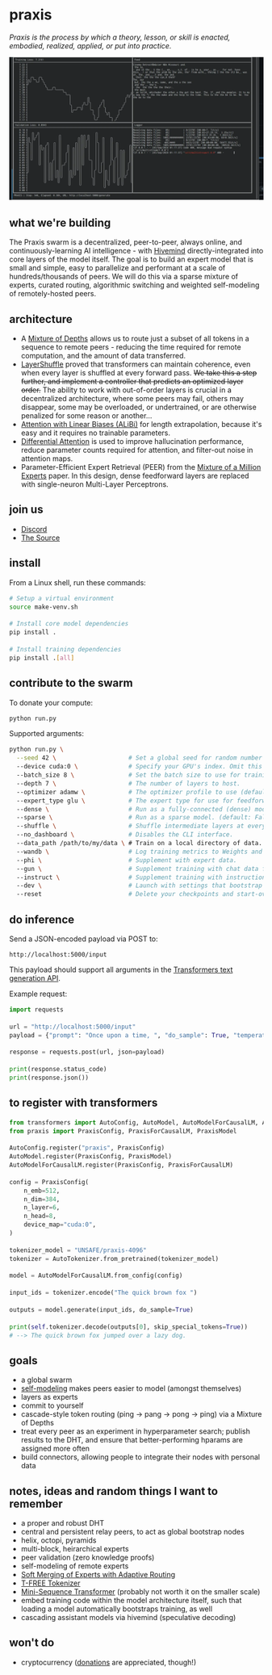 # praxis

<!-- Triangulated Human Observation for Reasoning in the Natural Sciences -->

_Praxis is the process by which a theory, lesson, or skill is enacted, embodied, realized, applied, or put into practice._

![Terminal](./static/terminal.webp)

## what we're building

The Praxis swarm is a decentralized, peer-to-peer, always online, and continuously-learning AI intelligence - with [Hivemind](https://github.com/learning-at-home/hivemind) directly-integrated into core layers of the model itself. The goal is to build an expert model that is small and simple, easy to parallelize and performant at a scale of hundreds/thousands of peers. We will do this via a sparse mixture of experts, curated routing, algorithmic switching and weighted self-modeling of remotely-hosted peers.

## architecture

- A [Mixture of Depths](https://arxiv.org/abs/2404.02258) allows us to route just a subset of all tokens in a sequence to remote peers - reducing the time required for remote computation, and the amount of data transferred.
- [LayerShuffle](https://arxiv.org/abs/2407.04513) proved that transformers can maintain coherence, even when every layer is shuffled at every forward pass. ~~We take this a step further, and implement a controller that predicts an optimized layer order.~~ The ability to work with out-of-order layers is crucial in a decentralized architecture, where some peers may fail, others may disappear, some may be overloaded, or undertrained, or are otherwise penalized for some reason or another...
- [Attention with Linear Biases (ALiBi)](https://arxiv.org/abs/2108.12409) for length extrapolation, because it's easy and it requires no trainable parameters.
- [Differential Attention](https://arxiv.org/abs/2410.05258) is used to improve hallucination performance, reduce parameter counts required for attention, and filter-out noise in attention maps.
- Parameter-Efficient Expert Retrieval (PEER) from the [Mixture of a Million Experts](https://arxiv.org/abs/2407.04153) paper. In this design, dense feedforward layers are replaced with single-neuron Multi-Layer Perceptrons.

## join us

- [Discord](https://discord.gg/8ZmHP8CqUX)
- [The Source](https://src.eco)

## install

From a Linux shell, run these commands:

```sh
# Setup a virtual environment
source make-venv.sh

# Install core model dependencies
pip install .

# Install training dependencies
pip install .[all]
```

## contribute to the swarm

To donate your compute:

```sh
python run.py
```

Supported arguments:

```sh
python run.py \
  --seed 42 \                    # Set a global seed for random number generation.
  --device cuda:0 \              # Specify your GPU's index. Omit this argument to use CPU.
  --batch_size 8 \               # Set the batch size to use for training.
  --depth 7 \                    # The number of layers to host.
  --optimizer adamw \            # The optimizer profile to use (default: adamw)
  --expert_type glu \            # The expert type for use for feedforward networks (default: glu)
  --dense \                      # Run as a fully-connected (dense) model. (default: True)
  --sparse \                     # Run as a sparse model. (default: False)
  --shuffle \                    # Shuffle intermediate layers at every forward pass (default: False)
  --no_dashboard \               # Disables the CLI interface.
  --data_path /path/to/my/data \ # Train on a local directory of data.
  --wandb \                      # Log training metrics to Weights and Biases (https://wandb.ai).
  --phi \                        # Supplement with expert data.
  --gun \                        # Supplement training with chat data from https://src.eco/?focus=trade (default: False)
  --instruct \                   # Supplement training with instruction-tuning data (default: False)
  --dev \                        # Launch with settings that bootstrap faster (3 layers, a smaller dataset, etc.)
  --reset                        # Delete your checkpoints and start-over.
```

## do inference

Send a JSON-encoded payload via POST to:

```
http://localhost:5000/input
```

This payload should support all arguments in the [Transformers text generation API](https://huggingface.co/docs/transformers/en/main_classes/text_generation).

Example request:

```py
import requests

url = "http://localhost:5000/input"
payload = {"prompt": "Once upon a time, ", "do_sample": True, "temperature": 0.7}

response = requests.post(url, json=payload)

print(response.status_code)
print(response.json())
```

## to register with transformers

```py
from transformers import AutoConfig, AutoModel, AutoModelForCausalLM, AutoTokenizer
from praxis import PraxisConfig, PraxisForCausalLM, PraxisModel

AutoConfig.register("praxis", PraxisConfig)
AutoModel.register(PraxisConfig, PraxisModel)
AutoModelForCausalLM.register(PraxisConfig, PraxisForCausalLM)

config = PraxisConfig(
    n_emb=512,
    n_dim=384,
    n_layer=6,
    n_head=8,
    device_map="cuda:0",
)

tokenizer_model = "UNSAFE/praxis-4096"
tokenizer = AutoTokenizer.from_pretrained(tokenizer_model)

model = AutoModelForCausalLM.from_config(config)

input_ids = tokenizer.encode("The quick brown fox ")

outputs = model.generate(input_ids, do_sample=True)

print(self.tokenizer.decode(outputs[0], skip_special_tokens=True))
# --> The quick brown fox jumped over a lazy dog.
```

## goals

- a global swarm
- [self-modeling](https://arxiv.org/abs/2407.10188) makes peers easier to model (amongst themselves)
- layers as experts
- commit to yourself
- cascade-style token routing (ping -> pang -> pong -> ping) via a Mixture of Depths
- treat every peer as an experiment in hyperparameter search; publish results to the DHT, and ensure that better-performing hparams are assigned more often
- build connectors, allowing people to integrate their nodes with personal data

## notes, ideas and random things I want to remember

- a proper and robust DHT
- central and persistent relay peers, to act as global bootstrap nodes
- helix, octopi, pyramids
- multi-block, heirarchical experts
- peer validation (zero knowledge proofs)
- self-modeling of remote experts
- [Soft Merging of Experts with Adaptive Routing](https://arxiv.org/abs/2306.03745)
- [T-FREE Tokenizer](https://github.com/aleph-alpha/trigrams)
- [Mini-Sequence Transformer](https://github.com/wdlctc/mini-s/tree/main) (probably not worth it on the smaller scale)
- embed training code within the model architecture itself, such that loading a model automatically bootstraps training, as well
- cascading assistant models via hivemind (speculative decoding)

## won't do

- cryptocurrency ([donations](https://www.patreon.com/fold) are appreciated, though!)
